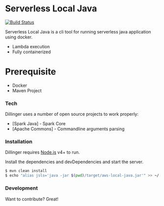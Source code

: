 # Serverless Local Java

[![Build Status](https://travis-ci.com/privatejava/serverless-local-java.svg?branch=master)](https://travis-ci.com/privatejava/serverless-local-java)


Serverless Local Java is a cli tool for running serverless java application using docker.

  - Lambda execution
  - Fully containerized

# Prerequisite 
  - Docker 
  - Maven Project

### Tech

Dillinger uses a number of open source projects to work properly:

* [Spark Java] - Spark Core
* [Apache Commons] - Commandline arguments parsing

### Installation

Dillinger requires [Node.js](https://nodejs.org/) v4+ to run.

Install the dependencies and devDependencies and start the server.

```sh
$ mvn clean install
$ echo "alias jsls='java -jar $(pwd)/target/aws-local-java.jar'" >> ~/.bashrc 
```

### Development

Want to contribute? Great!

